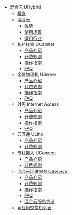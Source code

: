 * 混合云 UHybrid
    * [概览](compute/uhybrid/overview)
    * 混合云
        * [优势](compute/uhybrid/qimingintro/goodness)
        * [使用场景](compute/uhybrid/qimingintro/case)
        * [适用行业](compute/uhybrid/qimingintro/industry)
    * 机柜托管 UCabinet
        * [产品介绍](compute/uhybrid/ucabinet/info)
        * [计费规则](compute/uhybrid/ucabinet/price)
        * [操作指南](compute/uhybrid/ucabinet/operate)
        * [FAQ](compute/uhybrid/ucabinet/faq)
    * 金翼物理机 UServer
        * [产品介绍](compute/uhybrid/userver/info)
        * [计费规则](compute/uhybrid/userver/price)
        * [操作指南](compute/uhybrid/userver/operate)
        * [FAQ](compute/uhybrid/userver/faq)
    * 外网 Internet Access
        * [产品介绍](compute/uhybrid/uia/info)
        * [计费规则](compute/uhybrid/uia/price)
        * [操作指南](compute/uhybrid/uia/operate)
        * [FAQ](compute/uhybrid/uia/faq)
    * 云互通 ULink
        * [产品介绍](compute/uhybrid/ulink/info)
        * [计费规则](compute/uhybrid/ulink/price)
    * 专线接入 UConnect
        * [产品介绍](compute/uhybrid/uconnect/info)
        * [计费规则](compute/uhybrid/uconnect/price)
    * [混合云运维服务 UService](compute/uhybrid/uservice/uservice)
        * [产品介绍](compute/uhybrid/uservice/info)
        * [计费规则](compute/uhybrid/uservice/price)
        * [操作指南](compute/uhybrid/uservice/operate)
        * [FAQ](compute/uhybrid/uservice/faq)
        * [混合云服务协议](compute/uhybrid/uservice/agreement)
    * [可租用交换机列表](compute/uhybrid/switch_list)        
